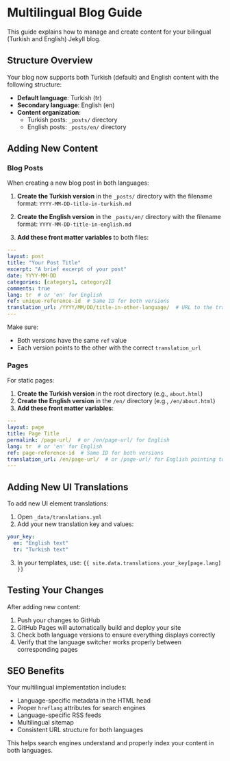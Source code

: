 # Multilingual Blog Guide

This guide explains how to manage and create content for your bilingual (Turkish and English) Jekyll blog.

## Structure Overview

Your blog now supports both Turkish (default) and English content with the following structure:

- **Default language**: Turkish (tr)
- **Secondary language**: English (en)
- **Content organization**:
  - Turkish posts: `_posts/` directory
  - English posts: `_posts/en/` directory

## Adding New Content

### Blog Posts

When creating a new blog post in both languages:

1. **Create the Turkish version** in the `_posts/` directory with the filename format: `YYYY-MM-DD-title-in-turkish.md`

2. **Create the English version** in the `_posts/en/` directory with the filename format: `YYYY-MM-DD-title-in-english.md`

3. **Add these front matter variables** to both files:

```yaml
---
layout: post
title: "Your Post Title"
excerpt: "A brief excerpt of your post"
date: YYYY-MM-DD
categories: [category1, category2]
comments: true
lang: tr  # or 'en' for English
ref: unique-reference-id  # Same ID for both versions
translation_url: /YYYY/MM/DD/title-in-other-language/  # URL to the translated version
---
```

Make sure:
- Both versions have the same `ref` value
- Each version points to the other with the correct `translation_url`

### Pages

For static pages:

1. **Create the Turkish version** in the root directory (e.g., `about.html`)
2. **Create the English version** in the `/en/` directory (e.g., `/en/about.html`)
3. **Add these front matter variables**:

```yaml
---
layout: page
title: Page Title
permalink: /page-url/  # or /en/page-url/ for English
lang: tr  # or 'en' for English
ref: page-reference-id  # Same ID for both versions
translation_url: /en/page-url/  # or /page-url/ for English pointing to Turkish
---
```

## Adding New UI Translations

To add new UI element translations:

1. Open `_data/translations.yml`
2. Add your new translation key and values:

```yaml
your_key:
  en: "English text"
  tr: "Turkish text"
```

3. In your templates, use: `{{ site.data.translations.your_key[page.lang] }}`

## Testing Your Changes

After adding new content:

1. Push your changes to GitHub
2. GitHub Pages will automatically build and deploy your site
3. Check both language versions to ensure everything displays correctly
4. Verify that the language switcher works properly between corresponding pages

## SEO Benefits

Your multilingual implementation includes:

- Language-specific metadata in the HTML head
- Proper `hreflang` attributes for search engines
- Language-specific RSS feeds
- Multilingual sitemap
- Consistent URL structure for both languages

This helps search engines understand and properly index your content in both languages.
